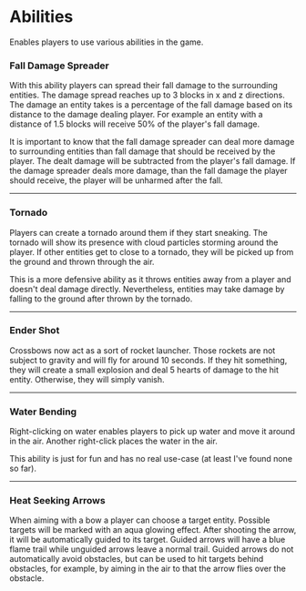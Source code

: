 Abilities
===========

Enables players to use various abilities in the game.

### Fall Damage Spreader

With this ability players can spread their fall damage to the surrounding entities. The damage spread reaches up to 3 
blocks in x and z directions. The damage an entity takes is a percentage of the fall damage based on its distance to the
damage dealing player. For example an entity with a distance of 1.5 blocks will receive 50% of the player's fall damage.

It is important to know that the fall damage spreader can deal more damage to surrounding entities than fall damage that
should be received by the player. The dealt damage will be subtracted from the player's fall damage. If the damage 
spreader deals more damage, than the fall damage the player should receive, the player will be unharmed after the fall.

------

### Tornado

Players can create a tornado around them if they start sneaking. The tornado will show its presence with cloud particles
storming around the player. If other entities get to close to a tornado, they will be picked up from the ground and
thrown through the air.

This is a more defensive ability as it throws entities away from a player and doesn't deal damage directly. 
Nevertheless, entities may take damage by falling to the ground after thrown by the tornado.

------

### Ender Shot

Crossbows now act as a sort of rocket launcher. Those rockets are not subject to gravity and will fly for around 10 
seconds. If they hit something, they will create a small explosion and deal 5 hearts of damage to the hit entity. 
Otherwise, they will simply vanish.

------

### Water Bending

Right-clicking on water enables players to pick up water and move it around in the air. Another right-click places the
water in the air.

This ability is just for fun and has no real use-case (at least I've found none so far).

------

### Heat Seeking Arrows

When aiming with a bow a player can choose a target entity. Possible targets will be marked with an aqua glowing effect.
After shooting the arrow, it will be automatically guided to its target. Guided arrows will have a blue flame trail 
while unguided arrows leave a normal trail. Guided arrows do not automatically avoid obstacles, but can be used to hit
targets behind obstacles, for example, by aiming in the air to that the arrow flies over the obstacle.